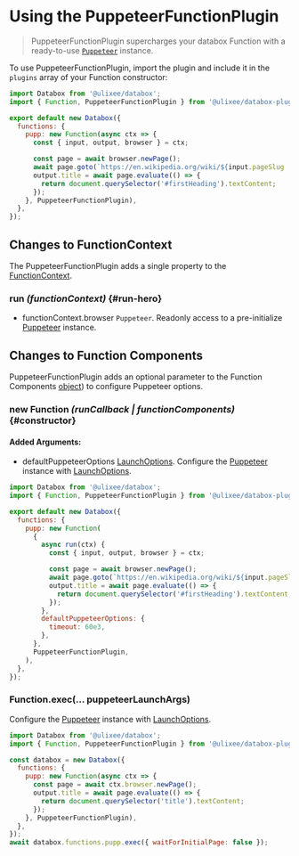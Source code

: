 # Using the PuppeteerFunctionPlugin

> PuppeteerFunctionPlugin supercharges your databox Function with a ready-to-use [`Puppeteer`](https://pptr.dev/api) instance.

To use PuppeteerFunctionPlugin, import the plugin and include it in the `plugins` array of your Function constructor:

```js
import Databox from '@ulixee/databox';
import { Function, PuppeteerFunctionPlugin } from '@ulixee/databox-plugins-puppeteer';

export default new Databox({
  functions: {
    pupp: new Function(async ctx => {
      const { input, output, browser } = ctx;

      const page = await browser.newPage();
      await page.goto(`https://en.wikipedia.org/wiki/${input.pageSlug || 'Web_scraping'}`);
      output.title = await page.evaluate(() => {
        return document.querySelector('#firstHeading').textContent;
      });
    }, PuppeteerFunctionPlugin),
  },
});
```

## Changes to FunctionContext

The PuppeteerFunctionPlugin adds a single property to the [FunctionContext](/docs/databox/basics/function-context).

### run _(functionContext)_ {#run-hero}

- functionContext.browser `Puppeteer`. Readonly access to a pre-initialize [Puppeteer](https://pptr.dev/api) instance.

## Changes to Function Components

PuppeteerFunctionPlugin adds an optional parameter to the Function Components [object](/docs/databox/basics/function#constructor)) to configure Puppeteer options.

### new Function _(runCallback | functionComponents)_ {#constructor}

#### **Added Arguments**:
- defaultPuppeteerOptions [LaunchOptions](https://pptr.dev/api/puppeteer.launchoptions). Configure the [Puppeteer](https://pptr.dev/api) instance with [LaunchOptions](https://pptr.dev/api/puppeteer.launchoptions).

```js
import Databox from '@ulixee/databox';
import { Function, PuppeteerFunctionPlugin } from '@ulixee/databox-plugins-puppeteer';

export default new Databox({
  functions: {
    pupp: new Function(
      {
        async run(ctx) {
          const { input, output, browser } = ctx;

          const page = await browser.newPage();
          await page.goto(`https://en.wikipedia.org/wiki/${input.pageSlug || 'Web_scraping'}`);
          output.title = await page.evaluate(() => {
            return document.querySelector('#firstHeading').textContent;
          });
        },
        defaultPuppeteerOptions: {
          timeout: 60e3,
        },
      },
      PuppeteerFunctionPlugin,
    ),
  },
});
```

### Function.exec(... puppeteerLaunchArgs)

Configure the [Puppeteer](https://pptr.dev/api) instance with [LaunchOptions](https://pptr.dev/api/puppeteer.launchoptions).

```js
import Databox from '@ulixee/databox';
import { Function, PuppeteerFunctionPlugin } from '@ulixee/databox-plugins-puppeteer';

const databox = new Databox({
  functions: {
    pupp: new Function(async ctx => {
      const page = await ctx.browser.newPage();
      output.title = await page.evaluate(() => {
        return document.querySelector('title').textContent;
      });
    }, PuppeteerFunctionPlugin),
  },
});
await databox.functions.pupp.exec({ waitForInitialPage: false });
```
